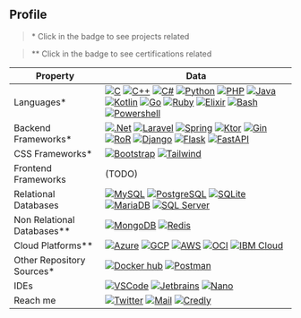 ## Profile

> \* Click in the badge to see projects related

> ** Click in the badge to see certifications related

| Property                 | Data  |
|-------------------------|------|
| Languages*          | [![C](https://img.shields.io/badge/-C-A8B9CC?style=for-the-badge&logo=c&logoColor=white)](#) [![C++](https://img.shields.io/badge/-C++-00599C?style=for-the-badge&logo=Cplusplus&logoColor=white)](#) [![C#](https://img.shields.io/badge/-C%23-239120?style=for-the-badge&logo=csharp&logoColor=white)](#) [![Python](https://img.shields.io/badge/-Python-3776AB?style=for-the-badge&logo=python&logoColor=white)](#) [![PHP](https://img.shields.io/badge/-PHP-777BB4?style=for-the-badge&logo=php&logoColor=white)](#) [![Java](https://tinyurl.com/y8bwuxmr)](#) [![Kotlin](https://img.shields.io/badge/-Kotlin-7F52FF?style=for-the-badge&logo=kotlin&logoColor=white)](#) [![Go](https://img.shields.io/badge/-Go-00ADD8?style=for-the-badge&logo=go&logoColor=white)](#) [![Ruby](https://img.shields.io/badge/-Ruby-CC342D?style=for-the-badge&logo=ruby&logoColor=white)](#) [![Elixir](https://img.shields.io/badge/-Elixir-4B275F?style=for-the-badge&logo=elixir&logoColor=white)](#) [![Bash](https://img.shields.io/badge/-bash-4EAA25?style=for-the-badge&logo=gnubash&logoColor=white)](https://github.com/search?q=user%3Akuro-vale+bash-script) [![Powershell](https://img.shields.io/badge/-powershell-5391FE?style=for-the-badge&logo=powershell&logoColor=white)](https://github.com/search?q=user%3Akuro-vale+powershell) |
| Backend Frameworks*  | [![.Net](https://img.shields.io/badge/-ASP.NET-512BD4?style=for-the-badge&logo=dotnet&logoColor=white)](https://github.com/search?q=user%3Akuro-vale+dotnet) [![Laravel](https://img.shields.io/badge/-laravel-FF2D20?style=for-the-badge&logo=laravel&logoColor=white)](https://github.com/search?q=user%3Akuro-vale+laravel) [![Spring](https://img.shields.io/badge/-spring%20boot-6DB33F?style=for-the-badge&logo=spring&logoColor=white)](https://github.com/search?q=user%3Akuro-vale+spring-boot) [![Ktor](https://tinyurl.com/muwh2xab)](https://github.com/search?q=user%3Akuro-vale+ktor) [![Gin](https://tinyurl.com/2p8eryc9)](https://github.com/search?q=user%3Akuro-vale+gin-gonic) [![RoR](https://img.shields.io/badge/-rails-CC0000?style=for-the-badge&logo=rubyonrails&logoColor=white)](https://github.com/search?q=user%3Akuro-vale+ruby-on-rails) [![Django](https://img.shields.io/badge/-django-092E20?style=for-the-badge&logo=django&logoColor=white)](https://github.com/search?q=user%3Akuro-vale+django) [![Flask](https://img.shields.io/badge/-flask-000000?style=for-the-badge&logo=flask&logoColor=white)](https://github.com/search?q=user%3Akuro-vale+flask) [![FastAPI](https://img.shields.io/badge/-fastapi-009688?style=for-the-badge&logo=fastapi&logoColor=white)](https://github.com/search?q=user%3Akuro-vale+fastapi)  |
| CSS Frameworks* | [![Bootstrap](https://img.shields.io/badge/-bootstrap-7952B3?style=for-the-badge&logo=bootstrap&logoColor=white)](https://github.com/search?q=user%3Akuro-vale+bootstrap) [![Tailwind](https://img.shields.io/badge/-tailwind-06B6D4?style=for-the-badge&logo=tailwindcss&logoColor=white)](https://github.com/search?q=user%3Akuro-vale+tailwindcss) |
| Frontend Frameworks  | (TODO) |
| Relational Databases | [![MySQL](https://img.shields.io/badge/-mysql-4479A1?style=for-the-badge&logo=mysql&logoColor=white)](#) [![PostgreSQL](https://img.shields.io/badge/-postgresql-4169E1?style=for-the-badge&logo=postgresql&logoColor=white)](#) [![SQLite](https://img.shields.io/badge/-sqlite-003B57?style=for-the-badge&logo=sqlite&logoColor=white)](#) [![MariaDB](https://img.shields.io/badge/-mariadb-003545?style=for-the-badge&logo=mariadb&logoColor=white)](#) [![SQL Server](https://img.shields.io/badge/-sqlserver-CC2927?style=for-the-badge&logo=microsoftsqlserver&logoColor=white)](#) |
| Non Relational Databases** | [![MongoDB](https://img.shields.io/badge/-mongodb-47A248?style=for-the-badge&logo=mongodb&logoColor=white)](https://tinyurl.com/ytz2p743) [![Redis](https://img.shields.io/badge/-redis-DC382D?style=for-the-badge&logo=redis&logoColor=white)](https://www.credential.net/b21133ba-763f-41a5-87fc-c2fbe7f3e061#gs.bt8583) |
| Cloud Platforms** | [![Azure](https://img.shields.io/badge/-azure-0078D4?style=for-the-badge&logo=microsoftazure&logoColor=white)](https://docs.microsoft.com/en-us/users/juliansalcedo-0846/transcript/3v28t0gqrmjknzv) [![GCP](https://img.shields.io/badge/-google%20cloud-4285F4?style=for-the-badge&logo=googlecloud&logoColor=white)](https://www.cloudskillsboost.google/public_profiles/f3753c2a-c461-48a8-82bc-ef86968a2576) [![AWS](https://img.shields.io/badge/-amazon%20web%20services-232F3E?style=for-the-badge&logo=amazonaws&logoColor=white)](https://drive.google.com/drive/folders/185U-qtvRU5jZXVrFExhRky9ecl6-UbwH) [![OCI](https://img.shields.io/badge/-oracle%20cloud-F80000?style=for-the-badge&logo=oracle&logoColor=white)](https://catalog-education.oracle.com/pls/certview/sharebadge?id=9A3B699E3B2AD9D4660B643BF56EDD4407F3D4060191DA21C5E84F13B9FBD81E) [![IBM Cloud](https://img.shields.io/badge/-ibm%20cloud-1261FE?style=for-the-badge&logo=ibmcloud&logoColor=white)](https://courses.cognitiveclass.ai/certificates/3ecc2d11f98e44aab32f184785a62cc4) |
| Other Repository Sources* | [![Docker hub](https://img.shields.io/badge/-docker%20hub-2496ED?style=for-the-badge&logo=docker&logoColor=white)](https://hub.docker.com/u/kurovale) [![Postman](https://img.shields.io/badge/-postman-FF6C37?style=for-the-badge&logo=postman&logoColor=white)](https://www.postman.com/kurovale) |
| IDEs | [![VSCode](https://img.shields.io/badge/-visual%20studio%20code-007ACC?style=for-the-badge&logo=visualstudiocode&logoColor=white)](#) [![Jetbrains](https://img.shields.io/badge/-jetbrains%20suite-000000?style=for-the-badge&logo=jetbrains&logoColor=white)](#) [![Nano](https://tinyurl.com/544daszt)](#) |
| Reach me | [![Twitter](https://img.shields.io/badge/-twitter-1DA1F2?style=for-the-badge&logo=twitter&logoColor=white)](https://twitter.com/kuro_vale) [![Mail](https://img.shields.io/badge/-mail-EA4335?style=for-the-badge&logo=gmail&logoColor=white)](mailto:jsalcedo218@gmail.com) [![Credly](https://img.shields.io/badge/-credly-FF6B00?style=for-the-badge&logo=credly&logoColor=white)](https://www.credly.com/users/kurovale/badges) |